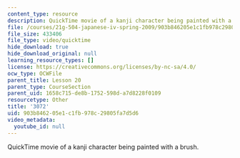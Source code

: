 ```yaml
---
content_type: resource
description: QuickTime movie of a kanji character being painted with a brush.
file: /courses/21g-504-japanese-iv-spring-2009/903b846205e1c1fb978c29805fa7d5d6_3072.mov
file_size: 433406
file_type: video/quicktime
hide_download: true
hide_download_original: null
learning_resource_types: []
license: https://creativecommons.org/licenses/by-nc-sa/4.0/
ocw_type: OCWFile
parent_title: Lesson 20
parent_type: CourseSection
parent_uid: 1658c715-de8b-1752-598d-a7d8228f0109
resourcetype: Other
title: '3072'
uid: 903b8462-05e1-c1fb-978c-29805fa7d5d6
video_metadata:
  youtube_id: null
---
```

QuickTime movie of a kanji character being painted with a brush.